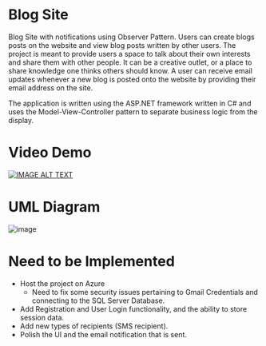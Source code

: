 # Blog Site
Blog Site with notifications using Observer Pattern. Users can create blogs posts on the website and view blog posts written by other users. The project is meant to provide users a space to talk about their own interests and share them with other people. It can be a creative outlet, or a place to share knowledge one thinks others should know. A user can receive email updates whenever a new blog is posted onto the website by providing their email address on the site. 

The application is written using the ASP.NET framework written in C# and uses the Model-View-Controller pattern to separate business logic from the display. 

# Video Demo
[![IMAGE ALT TEXT](https://img.youtube.com/vi/c63Kxq_rlkI/0.jpg)](http://www.youtube.com/watch?v=c63Kxq_rlkI "Design Patterns Final Project")

# UML Diagram
![image](https://user-images.githubusercontent.com/62119685/207100686-f846c444-8222-4ad8-a92f-15b6c6bd5313.png)



# Need to be Implemented
- Host the project on Azure
  - Need to fix some security issues pertaining to Gmail Credentials and connecting to the SQL Server Database. 
-	Add Registration and User Login functionality, and the ability to store session data. 
-	Add new types of recipients (SMS recipient).
-	Polish the UI and the email notification that is sent. 
